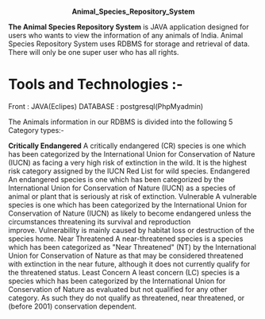 <p align="center">
	<B>Animal_Species_Repository_System</b>
<p align="center">
	
**The Animal Species Repository System** is JAVA application designed for users who wants to view the information of any animals of India. Animal Species Repository System uses RDBMS for storage and retrieval of data. There will only be one super user who has all rights.

# Tools and Technologies :-

Front     :  JAVA(Eclipes)
DATABASE  :  postgresql(PhpMyadmin)

The Animals information in our RDBMS is divided into the following 5 Category types:-

**Critically Endangered**
A critically endangered (CR) species is one which has been categorized by the International Union for Conservation of Nature (IUCN) as facing a very high risk of extinction in the wild. It is the highest risk category assigned by the IUCN Red List for wild species.
Endangered
An endangered species is one which has been categorized by the International Union for Conservation of Nature (IUCN) as a species of animal or plant that is seriously at risk of extinction.
Vulnerable
A vulnerable species is one which has been categorized by the International Union for Conservation of Nature (IUCN) as likely to become endangered unless the circumstances threatening its survival and reproduction improve. Vulnerability is mainly caused by habitat loss or destruction of the species home.
Near Threatened
A near-threatened species is a species which has been categorized as "Near Threatened" (NT) by the International Union for Conservation of Nature as that may be considered threatened with extinction in the near future, although it does not currently qualify for the threatened status.
Least Concern
A least concern (LC) species is a species which has been categorized by the International Union for Conservation of Nature as evaluated but not qualified for any other category. As such they do not qualify as threatened, near threatened, or (before 2001) conservation dependent.
